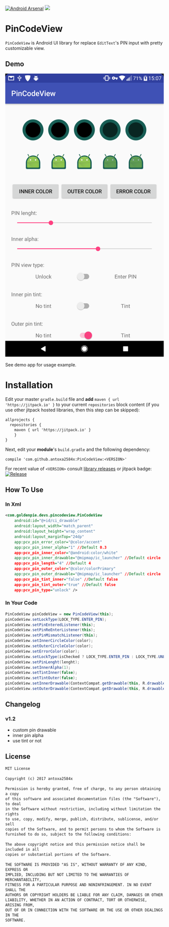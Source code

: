 [![Android Arsenal](https://img.shields.io/badge/Android%20Arsenal-PinCodeView-brightgreen.svg?style=flat)](https://android-arsenal.com/details/1/5852) [![](https://jitpack.io/v/antoxa2584x/PinCodeView.svg)](https://jitpack.io/#antoxa2584x/PinCodeView)

PinCodeView
=====================
 `PinCodeView` is Android UI library for replace `EditText`'s PIN input with pretty customizable view.

## Demo
![](images/preview.png)  

 See demo app for usage example.

Installation
============

 Edit your master `gradle.build` file and **add** `maven { url 'https://jitpack.io' }` to your current
 `repositories` block content (if you use other jitpack hosted libraries, then this step can be skipped):

    allprojects {
      repositories {
        maven { url 'https://jitpack.io' }
        }
    }

 Next, edit your **module**'s `build.gradle` and the following dependency:

    compile 'com.github.antoxa2584x:PinCodeView:<VERSION>'

 For recent value of `<VERSION>` consult [library releases](https://github.com/antoxa2584x/PinCodeView/releases)
 or jitpack badge: [![Release](https://jitpack.io/v/antoxa2584x/PinCodeView.svg)](https://jitpack.io/#antoxa2584x/PinCodeView/v1.0)

## How To Use
### In Xml
```xml
<com.goldenpie.devs.pincodeview.PinCodeView
    android:id="@+id/ci_drawable"
    android:layout_width="match_parent"
    android:layout_height="wrap_content"
    android:layout_marginTop="24dp"
    app:pcv_pin_error_color="@color/accent"
    app:pcv_pin_inner_alpha="1" //Default 0.3
    app:pcv_pin_inner_color="@android:color/white"
    app:pcv_pin_inner_drawable="@mipmap/ic_launcher" //Default circle
    app:pcv_pin_length="4" //Default 4
    app:pcv_pin_outer_color="@color/colorPrimary"
    app:pcv_pin_outer_drawable="@mipmap/ic_launcher" //Default circle
    app:pcv_pin_tint_inner="false" //Default false
    app:pcv_pin_tint_outer="true" //Default false
    app:pcv_pin_type="unlock" />
```

### In Your Code
```java
PinCodeView pinCodeView = new PinCodeView(this);
pinCodeView.setLockType(LOCK_TYPE.ENTER_PIN);
pinCodeView.setPinEnteredListener(this);
pinCodeView.setPinReEnterListener(this);
pinCodeView.setPinMismatchListener(this);
pinCodeView.setInnerCircleColor(color);
pinCodeView.setOuterCircleColor(color);
pinCodeView.setErrorColor(color);
pinCodeView.setLockType(isChecked ? LOCK_TYPE.ENTER_PIN : LOCK_TYPE.UNLOCK);
pinCodeView.setPinLenght(lenght);
pinCodeView.setInnerAlpha(1);
pinCodeView.setTintInner(false);
pinCodeView.setTintOuter(false);
pinCodeView.setInnerDrawable(ContextCompat.getDrawable(this, R.drawable.circle));
pinCodeView.setOuterDrawable(ContextCompat.getDrawable(this, R.drawable.circle));
```

## Changelog
### v1.2
- custom pin drawable 
- inner pin alpha 
- use tint or not

## License
```
MIT License

Copyright (c) 2017 antoxa2584x

Permission is hereby granted, free of charge, to any person obtaining a copy
of this software and associated documentation files (the "Software"), to deal
in the Software without restriction, including without limitation the rights
to use, copy, modify, merge, publish, distribute, sublicense, and/or sell
copies of the Software, and to permit persons to whom the Software is
furnished to do so, subject to the following conditions:

The above copyright notice and this permission notice shall be included in all
copies or substantial portions of the Software.

THE SOFTWARE IS PROVIDED "AS IS", WITHOUT WARRANTY OF ANY KIND, EXPRESS OR
IMPLIED, INCLUDING BUT NOT LIMITED TO THE WARRANTIES OF MERCHANTABILITY,
FITNESS FOR A PARTICULAR PURPOSE AND NONINFRINGEMENT. IN NO EVENT SHALL THE
AUTHORS OR COPYRIGHT HOLDERS BE LIABLE FOR ANY CLAIM, DAMAGES OR OTHER
LIABILITY, WHETHER IN AN ACTION OF CONTRACT, TORT OR OTHERWISE, ARISING FROM,
OUT OF OR IN CONNECTION WITH THE SOFTWARE OR THE USE OR OTHER DEALINGS IN THE
SOFTWARE.
```
